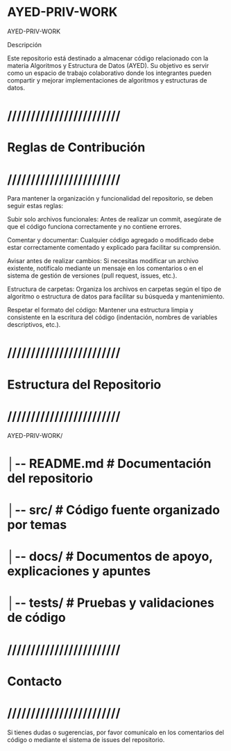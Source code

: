 # AYED-PRIV-WORK
AYED-PRIV-WORK

Descripción

Este repositorio está destinado a almacenar código relacionado con la materia Algoritmos y Estructura de Datos (AYED). Su objetivo es servir como 
un espacio de trabajo colaborativo donde los integrantes pueden compartir y mejorar implementaciones de algoritmos y estructuras de datos.

# ////////////////////////
# Reglas de Contribución
# ////////////////////////
Para mantener la organización y funcionalidad del repositorio, se deben seguir estas reglas:

Subir solo archivos funcionales: Antes de realizar un commit, asegúrate de que el código funciona correctamente y no contiene errores.

Comentar y documentar: Cualquier código agregado o modificado debe estar correctamente comentado y explicado para facilitar su comprensión.

Avisar antes de realizar cambios: Si necesitas modificar un archivo existente, notifícalo mediante un mensaje en los comentarios o en el sistema de gestión de versiones (pull request, issues, etc.).

Estructura de carpetas: Organiza los archivos en carpetas según el tipo de algoritmo o estructura de datos para facilitar su búsqueda y mantenimiento.

Respetar el formato del código: Mantener una estructura limpia y consistente en la escritura del código (indentación, nombres de variables descriptivos, etc.).

# ////////////////////////
# Estructura del Repositorio
# ////////////////////////

AYED-PRIV-WORK/
# │-- README.md  # Documentación del repositorio
# │-- src/       # Código fuente organizado por temas
# │-- docs/      # Documentos de apoyo, explicaciones y apuntes
# │-- tests/     # Pruebas y validaciones de código

# ////////////////////////
# Contacto
# ////////////////////////

Si tienes dudas o sugerencias, por favor comunícalo en los comentarios del código o mediante el sistema de issues del repositorio.
